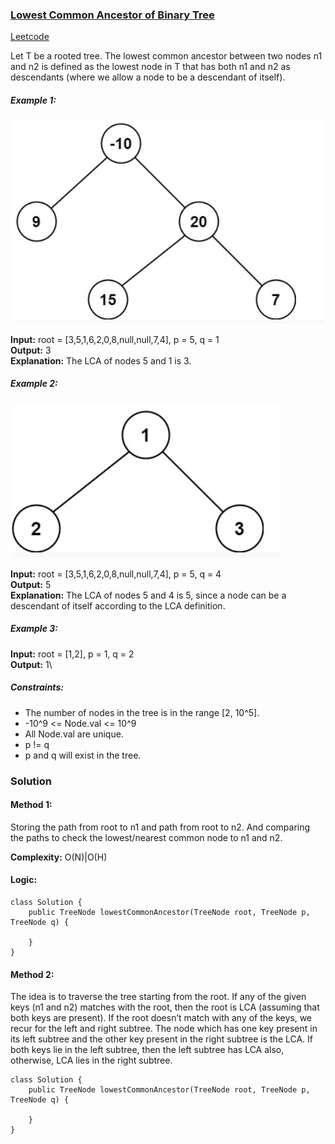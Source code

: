 ### [Lowest Common Ancestor of Binary Tree](https://www.geeksforgeeks.org/lowest-common-ancestor-binary-tree-set-1/)
[Leetcode](https://leetcode.com/problems/lowest-common-ancestor-of-a-binary-tree/)

Let T be a rooted tree. The lowest common ancestor between two nodes n1 and n2 is defined as the lowest node in T that has both n1 and n2 as descendants (where we allow a node to be a descendant of itself).

##### Example 1:
![](https://github.com/preet18/AlgoNotes/blob/master/Tree/Pictures/Image2.png)

**Input:** root = [3,5,1,6,2,0,8,null,null,7,4], p = 5, q = 1\
**Output:** 3\
**Explanation:** The LCA of nodes 5 and 1 is 3.

##### Example 2:
![](https://github.com/preet18/AlgoNotes/blob/master/Tree/Pictures/Image1.png)

**Input:** root = [3,5,1,6,2,0,8,null,null,7,4], p = 5, q = 4\
**Output:** 5\
**Explanation:** The LCA of nodes 5 and 4 is 5, since a node can be a descendant of itself according to the LCA definition.

##### Example 3:
**Input:** root = [1,2], p = 1, q = 2\
**Output:** 1\

##### Constraints:
* The number of nodes in the tree is in the range [2, 10^5].
* -10^9 <= Node.val <= 10^9
* All Node.val are unique.
* p != q
* p and q will exist in the tree.

### Solution
#### Method 1:
Storing the path from root to n1 and path from root to n2. And comparing the paths to check the lowest/nearest common node to n1 and n2.

**Complexity:** O(N)|O(H)

#### Logic:
```
class Solution {
    public TreeNode lowestCommonAncestor(TreeNode root, TreeNode p, TreeNode q) {
        
    }
}
```

#### Method 2:
The idea is to traverse the tree starting from the root. If any of the given keys (n1 and n2) matches with the root, then the root is LCA (assuming that both keys are present). If the root doesn’t match with any of the keys, we recur for the left and right subtree. The node which has one key present in its left subtree and the other key present in the right subtree is the LCA. If both keys lie in the left subtree, then the left subtree has LCA also, otherwise, LCA lies in the right subtree.  

```
class Solution {
    public TreeNode lowestCommonAncestor(TreeNode root, TreeNode p, TreeNode q) {
        
    }
}
```

